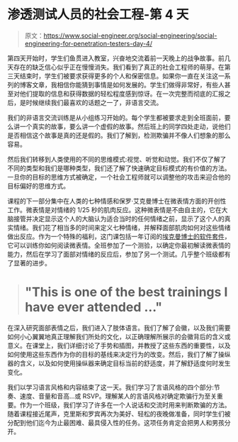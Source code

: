 # 渗透测试人员的社会工程-第 4 天

> 原文：<https://www.social-engineer.org/social-engineering/social-engineering-for-penetration-testers-day-4/>

第四天开始时，学生们鱼贯进入教室，兴奋地交流着前一天晚上的战争故事。前几天存在的缺乏信心似乎正在慢慢消失。我们看到了真正的社会工程师的萌芽。在第三天结束时，学生们被要求获得更多的个人和保密信息。如果你一直在关注这一系列的博客文章，我相信你能猜到事情是如何发展的。学生们做得非常好，有些人甚至对他们提取的信息和获得数据的轻松程度感到惊讶。在一次完整而彻底的汇报之后，是时候继续我们最喜欢的话题之一了，非语言交流。

我们的非语言交流训练是从小组练习开始的。每个学生都被要求走到全班面前，要么讲一个真实的故事，要么讲一个虚假的故事。然后班上的同学四处走动，说他们是否相信这个故事是真的还是假的。我们了解到，检测欺骗并不像人们想象的那么容易。

然后我们转移到人类使用的不同的思维模式:视觉、听觉和动觉。我们不仅了解了不同的类型和我们是哪种类型，我们还了解了快速确定目标模式的有价值的方法。一旦你的目标的思维方式被确定，一个社会工程师就可以调整他的攻击来迎合他的目标偏好的思维方式。

课程的下一部分集中在人类的七种情感和保罗·艾克曼博士在微表情方面的开创性工作。微表情是对情绪的 1/25 秒的肌肉反应。这种微表情是不由自主的，它在大脑接管并决定显示这个人的大脑认为适合当时的任何情绪之前，显示了这个人的真实情绪。我们花了相当多的时间来定义七种情绪，并解释面部肌肉如何对这些情绪做出反应。作为一个特殊的福利，这门课包括一年订阅的[埃克曼博士的软件套件](https://face.paulekman.com/face/products.aspx "METT Advanced")，它可以训练你如何阅读微表情。全班参加了一个测验，以确定你最初解读微表情的能力，然后在学习了面部对情绪的反应后，参加了另一个测试。几乎整个班级都有了显著的进步。

> # "This is one of the best trainings I have ever attended …"

在深入研究面部表情之后，我们进入了肢体语言。我们了解了会徽，以及我们需要如何小心翼翼地真正理解我们所处的文化，以正确理解所展示的会徽背后的含义或意义。在课堂上，我们详细讨论了手势和插图，并教授了这些东西的重要性，以及如何使用这些东西作为你的目标的基线来决定行为的改变。然后，我们了解了操纵器的含义，以及如何使用操纵器来确定目标当前的舒适度，并了解舒适度何时发生变化。

我们以学习语言风格和内容结束了这一天。我们学习了言语风格的四个部分:节奏、速度、音量和音高…或 RSVP。理解某人的言语风格对确定欺骗行为至关重要。作为一个班级，我们学习了许多在一个人说话和交流时用来判断欺骗的方法。随着课程接近尾声，克里斯和罗宾再次为美好、轻松的夜晚做准备，同时学生们被分配到他们迄今为止最困难、最具侵入性的任务。这项任务肯定会把男人和男孩分开。